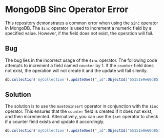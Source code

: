 # MongoDB $inc Operator Error
This repository demonstrates a common error when using the `$inc` operator in MongoDB. The `$inc` operator is used to increment a numeric field by a specified value. However, if the field does not exist, the operation will fail. 

## Bug
The bug lies in the incorrect usage of the `$inc` operator. The following code attempts to increment a field named `counter` by 1. If the `counter` field does not exist, the operation will not create it and the update will fail silently.

```javascript
db.collection('myCollection').updateOne({"_id":ObjectId("65151e9e60d8577779297654")},{$inc:{counter:1}});
```

## Solution
The solution is to use the `$setOnInsert` operator in conjunction with the `$inc` operator. This ensures that the `counter` field is created if it does not exist, and then incremented. Alternatively, you can use the `$set` operator to check if a counter field exists and update it accordingly.

```javascript
db.collection('myCollection').updateOne({"_id":ObjectId("65151e9e60d8577779297654")},{$set:{counter:0},$inc:{counter:1}});
```